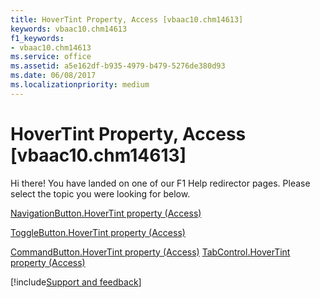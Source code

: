 ```yaml
---
title: HoverTint Property, Access [vbaac10.chm14613]
keywords: vbaac10.chm14613
f1_keywords:
- vbaac10.chm14613
ms.service: office
ms.assetid: a5e162df-b935-4979-b479-5276de380d93
ms.date: 06/08/2017
ms.localizationpriority: medium
---
```



# HoverTint Property, Access [vbaac10.chm14613]

Hi there! You have landed on one of our F1 Help redirector pages. Please select the topic you were looking for below.

[NavigationButton.HoverTint property (Access)](https://msdn.microsoft.com/library/90ecba49-8922-193a-7fde-228b342b4eff%28Office.15%29.aspx)

[ToggleButton.HoverTint property (Access)](https://msdn.microsoft.com/library/fbdb27bb-8a21-729c-17d6-a0e9b43826ae%28Office.15%29.aspx)

[CommandButton.HoverTint property (Access)](https://msdn.microsoft.com/library/0eac99ff-c693-d456-c319-ec1ce60ba05d%28Office.15%29.aspx)
[TabControl.HoverTint property (Access)](https://msdn.microsoft.com/library/24de8049-121d-e8c2-ecce-f88b1651cee0%28Office.15%29.aspx)

[!include[Support and feedback](~/includes/feedback-boilerplate.md)]